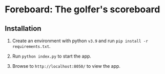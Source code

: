# Foreboard: The golfer's scoreboard

## Installation

1. Create an environment with python `v3.9` and run `pip install -r requirements.txt`.

2. Run `python index.py` to start the app.

3. Browse to `http://localhost:8050/` to view the app.
